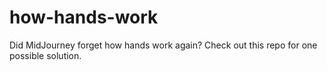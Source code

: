 # how-hands-work
Did MidJourney forget how hands work again? Check out this repo for one possible solution. 
